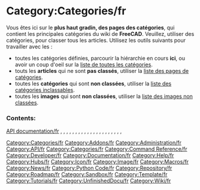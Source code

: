 # Category:Categories/fr
Vous êtes ici sur le **plus haut gradin, des pages des catégories**, qui contient les principales catégories du wiki de **FreeCAD**.
Veuillez, utiliser des catégories, pour classer tous les articles.
Utilisez les outils suivants pour travailler avec les :

-   toutes les catégories définies, parcourir la hiérarchie en cours **ici**, ou avoir un coup d\'oeil sur la [liste de toutes les catégories](Special:Uncategorizedpages/fr.md).
-   touts les **articles** qui ne sont **pas classés**, utiliser la [liste des pages de catégories](Special:Uncategorizedpages/fr.md).
-   toutes les **catégories** qui sont **non classées**, utiliser la [liste des catégories inclassables](Special:Uncategorizedcategories/fr.md).
-   toutes les **images** qui sont **non classées**, utiliser la [liste des images non classées](Special:Uncategorizedimages/fr.md).

### Contents:

[API documentation/fr](API_documentation/fr.md) , , , , , , , , , , , , , , , , , , , , ,

[Category:Categories/fr](Category:Categories/fr.md) [Category:Addons/fr](Category:Addons/fr.md) [Category:Administration/fr](Category:Administration/fr.md) [Category:API/fr](Category:API/fr.md) [Category:Categories/fr](Category:Categories/fr.md) [Category:Command Reference/fr](Category:Command_Reference/fr.md) [Category:Developer/fr](Category:Developer/fr.md) [Category:Documentation/fr](Category:Documentation/fr.md) [Category:Help/fr](Category:Help/fr.md) [Category:Hubs/fr](Category:Hubs/fr.md) [Category:Icon/fr](Category:Icon/fr.md) [Category:Image/fr](Category:Image/fr.md) [Category:Macros/fr](Category:Macros/fr.md) [Category:News/fr](Category:News/fr.md) [Category:Python Code/fr](Category:Python_Code/fr.md) [Category:Repository/fr](Category:Repository/fr.md) [Category:Roadmap/fr](Category:Roadmap/fr.md) [Category:Sandbox/fr](Category:Sandbox/fr.md) [Category:Template/fr](Category:Template/fr.md) [Category:Tutorials/fr](Category:Tutorials/fr.md) [Category:UnfinishedDocu/fr](Category:UnfinishedDocu/fr.md) [Category:Wiki/fr](Category:Wiki/fr.md)
